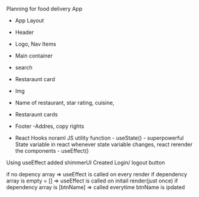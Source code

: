 Planning for food delivery App
- App Layout
 - Header
  - Logo, Nav Items
 - Main container
  - search 
  - Restaraunt  card 
   - Img
   - Name of restaurant, star rating, cuisine,  
   - Restaraunt cards 
 - Footer 
  -Addres, copy rights 


- React Hooks
    noraml JS utility function 
      - useState() - superpowerful State variable in react 
         whenever state variable changes, react rerender the components
      - useEffect()

Using useEffect added shimmerUI
Created Login/ logout button 

if no depency array => useEffect is called on every render
if dependency array is empty = [] => useEffect is called on initail render(just once)
if dependency array is [btnName] => called everytime btnName is ipdated
